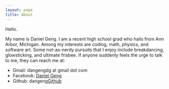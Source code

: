 ```yaml
---
layout: page
title: About
---
```


Hello.

My name is Daniel Geng. I am a recent high school grad who hails from Ann Arbor, Michigan. Among my interests are coding, math, physics, and software art. Some not-as-nerdy pursuits that I enjoy include breakdancing, glowsticking, and ultimate frisbee. If anyone suddenly feels the urge to talk to me, they can reach me at:

* Gmail: dangengdg at gmail dot com
* Facebook: [Daniel Geng](https://www.facebook.com/daniel.geng.9)
* Github: dangeng[Github](https://github.com/dangeng)